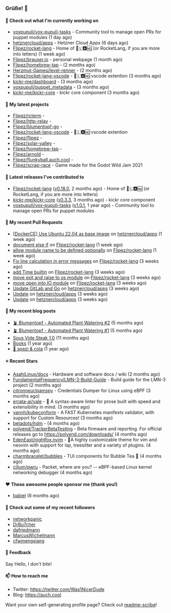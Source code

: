 ### Grüße! 👋

#### 👷 Check out what I'm currently working on

- [voxpupuli/vox-pupuli-tasks](https://github.com/voxpupuli/vox-pupuli-tasks) - Community tool to manage open PRs for puppet modules (1 day ago)
- [hetznercloud/apps](https://github.com/hetznercloud/apps) - Hetzner Cloud Apps (6 days ago)
- [Flipez/rocket-lang](https://github.com/Flipez/rocket-lang) - Home of 🚀🇱🅰🆖 (or RocketLang, if you are more into letters) (1 week ago)
- [Flipez/brauser.io](https://github.com/Flipez/brauser.io) - personal webpage (1 month ago)
- [Flipez/homebrew-tap](https://github.com/Flipez/homebrew-tap) -  (2 months ago)
- [Herzmut-Games/level-renner](https://github.com/Herzmut-Games/level-renner) -  (2 months ago)
- [Flipez/rocket-lang-vscode](https://github.com/Flipez/rocket-lang-vscode) - 🚀🇱🅰🆖 vscode extention (3 months ago)
- [kickr-me/dashboard](https://github.com/kickr-me/dashboard) -  (3 months ago)
- [voxpupuli/puppet_metadata](https://github.com/voxpupuli/puppet_metadata) -  (3 months ago)
- [kickr-me/kickr-core](https://github.com/kickr-me/kickr-core) - kickr core component (3 months ago)

#### 🌱 My latest projects

- [Flipez/rcterm](https://github.com/Flipez/rcterm) - 
- [Flipez/http-relay](https://github.com/Flipez/http-relay) - 
- [Flipez/blumentopf-go](https://github.com/Flipez/blumentopf-go) - 
- [Flipez/rocket-lang-vscode](https://github.com/Flipez/rocket-lang-vscode) - 🚀🇱🅰🆖 vscode extention
- [Flipez/flipez](https://github.com/Flipez/flipez) - 
- [Flipez/solar-valley](https://github.com/Flipez/solar-valley) - 
- [Flipez/homebrew-tap](https://github.com/Flipez/homebrew-tap) - 
- [Flipez/arnold](https://github.com/Flipez/arnold) - 
- [Flipez/flunkyball.auch.cool](https://github.com/Flipez/flunkyball.auch.cool) - 
- [Flipez/scrap-race](https://github.com/Flipez/scrap-race) - Game made for the Godot Wild Jam 2021


#### 🔭 Latest releases I've contributed to

- [Flipez/rocket-lang](https://github.com/Flipez/rocket-lang) ([v0.18.0](https://github.com/Flipez/rocket-lang/releases/tag/v0.18.0), 2 months ago) - Home of 🚀🇱🅰🆖 (or RocketLang, if you are more into letters)
- [kickr-me/kickr-core](https://github.com/kickr-me/kickr-core) ([v0.3.3](https://github.com/kickr-me/kickr-core/releases/tag/v0.3.3), 3 months ago) - kickr core component
- [voxpupuli/vox-pupuli-tasks](https://github.com/voxpupuli/vox-pupuli-tasks) ([v1.0.1](https://github.com/voxpupuli/vox-pupuli-tasks/releases/tag/v1.0.1), 1 year ago) - Community tool to manage open PRs for puppet modules

#### 🔨 My recent Pull Requests

- [[DockerCE] Use Ubuntu 22.04 as base image](https://github.com/hetznercloud/apps/pull/63) on [hetznercloud/apps](https://github.com/hetznercloud/apps) (1 week ago)
- [document else if](https://github.com/Flipez/rocket-lang/pull/124) on [Flipez/rocket-lang](https://github.com/Flipez/rocket-lang) (1 week ago)
- [allow module name to be defined optionally](https://github.com/Flipez/rocket-lang/pull/123) on [Flipez/rocket-lang](https://github.com/Flipez/rocket-lang) (1 week ago)
- [Fix line calculation in error messages](https://github.com/Flipez/rocket-lang/pull/117) on [Flipez/rocket-lang](https://github.com/Flipez/rocket-lang) (3 weeks ago)
- [add Time builtin](https://github.com/Flipez/rocket-lang/pull/113) on [Flipez/rocket-lang](https://github.com/Flipez/rocket-lang) (3 weeks ago)
- [move exit and raise to os module](https://github.com/Flipez/rocket-lang/pull/111) on [Flipez/rocket-lang](https://github.com/Flipez/rocket-lang) (3 weeks ago)
- [move open into IO module](https://github.com/Flipez/rocket-lang/pull/109) on [Flipez/rocket-lang](https://github.com/Flipez/rocket-lang) (3 weeks ago)
- [Update GitLab and Go](https://github.com/hetznercloud/apps/pull/59) on [hetznercloud/apps](https://github.com/hetznercloud/apps) (3 weeks ago)
- [Update](https://github.com/hetznercloud/apps/pull/58) on [hetznercloud/apps](https://github.com/hetznercloud/apps) (3 weeks ago)
- [Update](https://github.com/hetznercloud/apps/pull/57) on [hetznercloud/apps](https://github.com/hetznercloud/apps) (3 weeks ago)

#### 📜 My recent blog posts

- [🪴 Blumentopf - Automated Plant Watering #2](https://auch.cool/posts/2022/blumentopf-2/) (5 months ago)
- [🪴 Blumentopf - Automated Plant Watering #1](https://auch.cool/posts/2022/blumentopf-1/) (5 months ago)
- [Sous Vide Steak 1.0](https://auch.cool/posts/2021/sous-vide/sous-vide-steak-1.0/) (11 months ago)
- [Books](https://auch.cool/books/) (1 year ago)
- [🥤 spezi &amp; cola](https://auch.cool/spezi/) (1 year ago)

#### ⭐ Recent Stars

- [AsahiLinux/docs](https://github.com/AsahiLinux/docs) - Hardware and software docs / wiki (2 months ago)
- [FundamentalFrequency/LMN-3-Build-Guide](https://github.com/FundamentalFrequency/LMN-3-Build-Guide) - Build guide for the LMN-3 project (2 months ago)
- [citronneur/pamspy](https://github.com/citronneur/pamspy) - Credentials Dumper for Linux using eBPF (3 months ago)
- [errata-ai/vale](https://github.com/errata-ai/vale) - :pencil: A syntax-aware linter for prose built with speed and extensibility in mind. (3 months ago)
- [yannh/kubeconform](https://github.com/yannh/kubeconform) - A FAST Kubernetes manifests validator, with support for Custom Resources! (3 months ago)
- [betadots/hdm](https://github.com/betadots/hdm) -  (4 months ago)
- [polyend/TrackerBetaTesting](https://github.com/polyend/TrackerBetaTesting) - Beta firmware and reporting. For official releases go to https://polyend.com/downloads/ (4 months ago)
- [EdenEast/nightfox.nvim](https://github.com/EdenEast/nightfox.nvim) - 🦊A highly customizable theme for vim and neovim with support for lsp, treesitter and a variety of plugins. (4 months ago)
- [charmbracelet/bubbles](https://github.com/charmbracelet/bubbles) - TUI components for Bubble Tea 🫧 (4 months ago)
- [cilium/pwru](https://github.com/cilium/pwru) - Packet, where are you? -- eBPF-based Linux kernel networking debugger (4 months ago)

#### ❤️ These awesome people sponsor me (thank you!)

- [babiel](https://github.com/babiel) (8 months ago)

#### 👯 Check out some of my recent followers

- [networkpanic](https://github.com/networkpanic)
- [DrBu7cher](https://github.com/DrBu7cher)
- [dafriedmann](https://github.com/dafriedmann)
- [MarcusWichelmann](https://github.com/MarcusWichelmann)
- [cfwmengxiang](https://github.com/cfwmengxiang)

#### 💬 Feedback

Say Hello, I don't bite!

#### 📫 How to reach me

- Twitter: https://twitter.com/Was1NicerDude
- Blog: https://auch.cool

Want your own self-generating profile page? Check out [readme-scribe](https://github.com/muesli/readme-scribe)!
